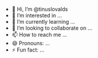 - 👋 Hi, I’m @tinuslovalds
- 👀 I’m interested in ...
- 🌱 I’m currently learning ...
- 💞️ I’m looking to collaborate on ...
- 📫 How to reach me ...
- 😄 Pronouns: ...
- ⚡ Fun fact: ...

<!---
tinuslovalds/tinuslovalds is a ✨ special ✨ repository because its `README.md` (this file) appears on your GitHub profile.
You can click the Preview link to take a look at your changes.
--->
